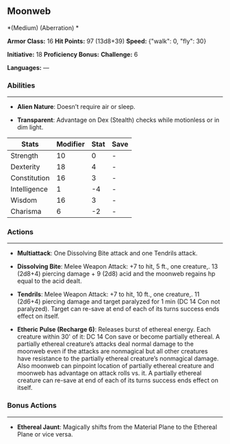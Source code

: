 ## Moonweb
*(Medium) (Aberration) *

**Armor Class:** 16
**Hit Points:** 97 (13d8+39)
**Speed:** {"walk": 0, "fly": 30}

**Initiative:** 18
**Proficiency Bonus:**
**Challenge:** 6

**Languages:** —

### Abilities
 --- 
- **Alien Nature**: Doesn’t require air or sleep.

- **Transparent**: Advantage on Dex (Stealth) checks while motionless or in dim light.



| Stats | Modifier | Stat | Save
| ---- | ---- | ---- | ---- |
| Strength | 10 | 0 | - |
| Dexterity | 18 | 4 | - |
| Constitution | 16 | 3 | - |
| Intelligence | 1 | -4 | - |
| Wisdom | 16 | 3 | - |
| Charisma | 6 | -2 | - |

### Actions
 --- 
- **Multiattack**: One Dissolving Bite attack and one Tendrils attack.

- **Dissolving Bite**: Melee Weapon Attack: +7 to hit, 5 ft., one creature,. 13 (2d8+4) piercing damage + 9 (2d8) acid and the moonweb regains hp equal to the acid dealt.

- **Tendrils**: Melee Weapon Attack: +7 to hit, 10 ft., one creature,. 11 (2d6+4) piercing damage and target paralyzed for 1 min (DC 14 Con not paralyzed). Target can re-save at end of each of its turns success ends effect on itself.

- **Etheric Pulse (Recharge 6)**: Releases burst of ethereal energy. Each creature within 30' of it: DC 14 Con save or become partially ethereal. A partially ethereal creature’s attacks deal normal damage to the moonweb even if the attacks are nonmagical but all other creatures have resistance to the partially ethereal creature’s nonmagical damage. Also moonweb can pinpoint location of partially ethereal creature and moonweb has advantage on attack rolls vs. it. A partially ethereal creature can re-save at end of each of its turns success ends effect on itself.

### Bonus Actions
 --- 
- **Ethereal Jaunt**: Magically shifts from the Material Plane to the Ethereal Plane or vice versa.

